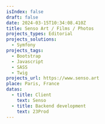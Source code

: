 ```yaml
---
isIndex: false
draft: false
date: 2024-03-15T10:34:08.410Z
title: Senso Art / Films / Photos
projects_types: Editorial
projects_solutions:
  - Symfony
projects_tags:
  - Bootstrap
  - Javascript
  - SASS
  - Twig
projects_url: https://www.senso.art
place: Paris, France
datas:
  - title: Client
    text: Senso
  - title: Backend development
    text: 23Prod
---
```

